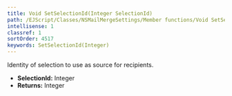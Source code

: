 ```yaml
---
title: Void SetSelectionId(Integer SelectionId)
path: /EJScript/Classes/NSMailMergeSettings/Member functions/Void SetSelectionId(Integer p_0)
intellisense: 1
classref: 1
sortOrder: 4517
keywords: SetSelectionId(Integer)
---
```



Identity of selection to use as source for recipients.



* **SelectionId:** Integer
* **Returns:** Integer


